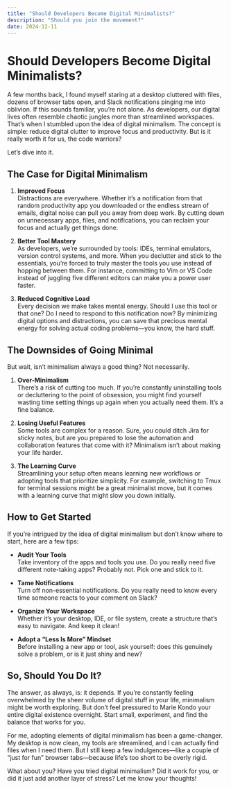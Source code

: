 ```yaml
---
title: "Should Developers Become Digital Minimalists?"
description: "Should you join the movement?"
date: 2024-12-11
---
```


# Should Developers Become Digital Minimalists?

A few months back, I found myself staring at a desktop cluttered with files, dozens of browser tabs open, and Slack notifications pinging me into oblivion. If this sounds familiar, you’re not alone. As developers, our digital lives often resemble chaotic jungles more than streamlined workspaces. That’s when I stumbled upon the idea of digital minimalism. The concept is simple: reduce digital clutter to improve focus and productivity. But is it really worth it for us, the code warriors?

Let’s dive into it.

## The Case for Digital Minimalism

1. **Improved Focus**  
Distractions are everywhere. Whether it’s a notification from that random productivity app you downloaded or the endless stream of emails, digital noise can pull you away from deep work. By cutting down on unnecessary apps, files, and notifications, you can reclaim your focus and actually get things done.

2. **Better Tool Mastery**  
As developers, we’re surrounded by tools: IDEs, terminal emulators, version control systems, and more. When you declutter and stick to the essentials, you’re forced to truly master the tools you use instead of hopping between them. For instance, committing to Vim or VS Code instead of juggling five different editors can make you a power user faster.

3. **Reduced Cognitive Load**  
Every decision we make takes mental energy. Should I use this tool or that one? Do I need to respond to this notification now? By minimizing digital options and distractions, you can save that precious mental energy for solving actual coding problems—you know, the hard stuff.

## The Downsides of Going Minimal

But wait, isn’t minimalism always a good thing? Not necessarily.

1. **Over-Minimalism**  
There’s a risk of cutting too much. If you’re constantly uninstalling tools or decluttering to the point of obsession, you might find yourself wasting time setting things up again when you actually need them. It’s a fine balance.

2. **Losing Useful Features**  
Some tools are complex for a reason. Sure, you could ditch Jira for sticky notes, but are you prepared to lose the automation and collaboration features that come with it? Minimalism isn’t about making your life harder.

3. **The Learning Curve**  
Streamlining your setup often means learning new workflows or adopting tools that prioritize simplicity. For example, switching to Tmux for terminal sessions might be a great minimalist move, but it comes with a learning curve that might slow you down initially.

## How to Get Started

If you’re intrigued by the idea of digital minimalism but don’t know where to start, here are a few tips:

- **Audit Your Tools**  
Take inventory of the apps and tools you use. Do you really need five different note-taking apps? Probably not. Pick one and stick to it.

- **Tame Notifications**  
Turn off non-essential notifications. Do you really need to know every time someone reacts to your comment on Slack?

- **Organize Your Workspace**  
Whether it’s your desktop, IDE, or file system, create a structure that’s easy to navigate. And keep it clean!

- **Adopt a “Less Is More” Mindset**  
Before installing a new app or tool, ask yourself: does this genuinely solve a problem, or is it just shiny and new?

## So, Should You Do It?

The answer, as always, is: it depends. If you’re constantly feeling overwhelmed by the sheer volume of digital stuff in your life, minimalism might be worth exploring. But don’t feel pressured to Marie Kondo your entire digital existence overnight. Start small, experiment, and find the balance that works for you.

For me, adopting elements of digital minimalism has been a game-changer. My desktop is now clean, my tools are streamlined, and I can actually find files when I need them. But I still keep a few indulgences—like a couple of “just for fun” browser tabs—because life’s too short to be overly rigid.

What about you? Have you tried digital minimalism? Did it work for you, or did it just add another layer of stress? Let me know your thoughts!

